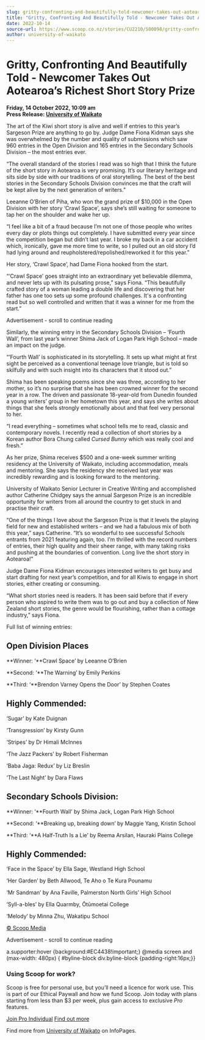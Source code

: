 ```yaml
---
slug: gritty-confronting-and-beautifully-told-newcomer-takes-out-aotearoas-richest-short-story-prize
title: "Gritty, Confronting And Beautifully Told - Newcomer Takes Out Aotearoa’s Richest Short Story Prize"
date: 2022-10-14
source-url: https://www.scoop.co.nz/stories/CU2210/S00098/gritty-confronting-and-beautifully-told-newcomer-takes-out-aotearoas-richest-short-story-prize.htm
author: university-of-waikato
---
```

Gritty, Confronting And Beautifully Told - Newcomer Takes Out Aotearoa’s Richest Short Story Prize
==================================================================================================

**Friday, 14 October 2022, 10:09 am**  
**Press Release: [University of Waikato](https://info.scoop.co.nz/University_of_Waikato)**

The art of the Kiwi short story is alive and well if entries to this year’s Sargeson Prize are anything to go by. Judge Dame Fiona Kidman says she was overwhelmed by the number and quality of submissions which saw 960 entries in the Open Division and 165 entries in the Secondary Schools Division – the most entries ever.

“The overall standard of the stories I read was so high that I think the future of the short story in Aotearoa is very promising. It’s our literary heritage and sits side by side with our traditions of oral storytelling. The best of the best stories in the Secondary Schools Division convinces me that the craft will be kept alive by the next generation of writers.”

Leeanne O’Brien of Piha, who won the grand prize of $10,000 in the Open Division with her story ‘Crawl Space’, says she’s still waiting for someone to tap her on the shoulder and wake her up.

“I feel like a bit of a fraud because I’m not one of those people who writes every day or plots things out completely. I have submitted every year since the competition began but didn’t last year. I broke my back in a car accident which, ironically, gave me more time to write, so I pulled out an old story I’d had lying around and reupholstered/repolished/reworked it for this year.”

Her story, ‘Crawl Space’, had Dame Fiona hooked from the start.

“‘Crawl Space’ goes straight into an extraordinary yet believable dilemma, and never lets up with its pulsating prose,” says Fiona. “This beautifully crafted story of a woman leading a double life and discovering that her father has one too sets up some profound challenges. It's a confronting read but so well controlled and written that it was a winner for me from the start.”

Advertisement - scroll to continue reading





Similarly, the winning entry in the Secondary Schools Division – ‘Fourth Wall’, from last year’s winner Shima Jack of Logan Park High School – made an impact on the judge.

“’Fourth Wall’ is sophisticated in its storytelling. It sets up what might at first sight be perceived as a conventional teenage love triangle, but is told so skilfully and with such insight into its characters that it stood out.”

Shima has been speaking poems since she was three, according to her mother, so it’s no surprise that she has been crowned winner for the second year in a row. The driven and passionate 18-year-old from Dunedin founded a young writers’ group in her hometown this year, and says she writes about things that she feels strongly emotionally about and that feel very personal to her.

“I read everything – sometimes what school tells me to read, classic and contemporary novels. I recently read a collection of short stories by a Korean author Bora Chung called _Cursed Bunny_ which was really cool and fresh.”

As her prize, Shima receives $500 and a one-week summer writing residency at the University of Waikato, including accommodation, meals and mentoring. She says the residency she received last year was incredibly rewarding and is looking forward to the mentoring.

University of Waikato Senior Lecturer in Creative Writing and accomplished author Catherine Chidgey says the annual Sargeson Prize is an incredible opportunity for writers from all around the country to get stuck in and practise their craft.

“One of the things I love about the Sargeson Prize is that it levels the playing field for new and established writers – and we had a fabulous mix of both this year,” says Catherine. “It’s so wonderful to see successful Schools entrants from 2021 featuring again, too. I’m thrilled with the record numbers of entries, their high quality and their sheer range, with many taking risks and pushing at the boundaries of convention. Long live the short story in Aotearoa!”

Judge Dame Fiona Kidman encourages interested writers to get busy and start drafting for next year’s competition, and for all Kiwis to engage in short stories, either creating or consuming.

“What short stories need is readers. It has been said before that if every person who aspired to write them was to go out and buy a collection of New Zealand short stories, the genre would be flourishing, rather than a cottage industry,” says Fiona.

Full list of winning entries:

Open Division Places
--------------------

**Winner: ‘**Crawl Space’ by Leeanne O’Brien

**Second: ‘**The Warning’ by Emily Perkins

**Third: ‘**Brendon Varney Opens the Door’ by Stephen Coates

Highly Commended:
-----------------

‘Sugar’ by Kate Duignan

‘Transgression’ by Kirsty Gunn

‘Stripes’ by Dr Himali McInnes

‘The Jazz Packers’ by Robert Fisherman

‘Baba Jaga: Redux’ by Liz Breslin

‘The Last Night’ by Dara Flaws

Secondary Schools Division:
---------------------------

**Winner: ‘**Fourth Wall’ by Shima Jack, Logan Park High School

**Second: ‘**Breaking up, breaking down’ by Maggie Yang, Kristin School

**Third: ‘**A Half-Truth Is a Lie’ by Reema Arsilan, Hauraki Plains College

Highly Commended:
-----------------

‘Face in the Space’ by Ella Sage, Westland High School

‘Her Garden’ by Beth Allwood, Te Aho o Te Kura Pounamu

‘Mr Sandman’ by Ana Faville, Palmerston North Girls’ High School

‘Syll-a-bles’ by Ella Quarmby, Ōtūmoetai College

‘Melody’ by Minna Zhu, Wakatipu School

[© Scoop Media](http://www.scoop.co.nz/about/terms.html)  

Advertisement - scroll to continue reading



a.supporter:hover {background:#EC4438!important;} @media screen and (max-width: 480px) { #byline-block div.byline-block {padding-right:16px;}}

### Using Scoop for work?

Scoop is free for personal use, but you’ll need a licence for work use. This is part of our Ethical Paywall and how we fund Scoop. Join today with plans starting from less than $3 per week, plus gain access to exclusive _Pro_ features.  
  
[Join Pro Individual](https://pro.scoop.co.nz/Individual/?from=ProIn24) [Find out more](https://pro.scoop.co.nz/using-scoop-for-work/?from=ProIn24)

Find more from [University of Waikato](https://info.scoop.co.nz/University_of_Waikato) on InfoPages.